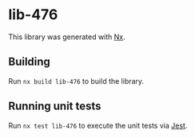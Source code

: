 # lib-476

This library was generated with [Nx](https://nx.dev).

## Building

Run `nx build lib-476` to build the library.

## Running unit tests

Run `nx test lib-476` to execute the unit tests via [Jest](https://jestjs.io).

